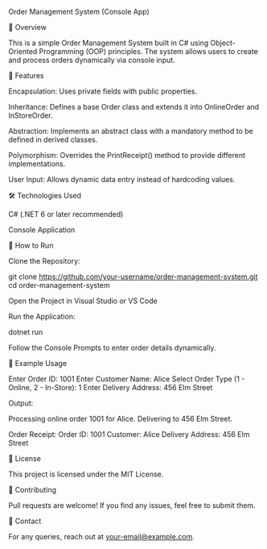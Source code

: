 Order Management System (Console App)

📌 Overview

This is a simple Order Management System built in C# using Object-Oriented Programming (OOP) principles. The system allows users to create and process orders dynamically via console input.

🚀 Features

Encapsulation: Uses private fields with public properties.

Inheritance: Defines a base Order class and extends it into OnlineOrder and InStoreOrder.

Abstraction: Implements an abstract class with a mandatory method to be defined in derived classes.

Polymorphism: Overrides the PrintReceipt() method to provide different implementations.

User Input: Allows dynamic data entry instead of hardcoding values.

🛠️ Technologies Used

C# (.NET 6 or later recommended)

Console Application

📜 How to Run

Clone the Repository:

git clone https://github.com/your-username/order-management-system.git
cd order-management-system

Open the Project in Visual Studio or VS Code

Run the Application:

dotnet run

Follow the Console Prompts to enter order details dynamically.

📌 Example Usage

Enter Order ID:
1001
Enter Customer Name:
Alice
Select Order Type (1 - Online, 2 - In-Store):
1
Enter Delivery Address:
456 Elm Street

Output:

Processing online order 1001 for Alice. Delivering to 456 Elm Street.

Order Receipt:
Order ID: 1001
Customer: Alice
Delivery Address: 456 Elm Street

📜 License

This project is licensed under the MIT License.

🤝 Contributing

Pull requests are welcome! If you find any issues, feel free to submit them.

📧 Contact

For any queries, reach out at your-email@example.com.

